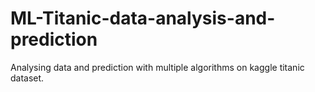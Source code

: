 # ML-Titanic-data-analysis-and-prediction
Analysing data and prediction with multiple algorithms on kaggle titanic dataset.
